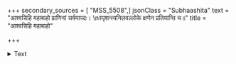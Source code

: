 +++
secondary_sources = [ "MSS_5508",]
jsonClass = "Subhaashita"
text = "आश्वसिहि महाबाहो प्राणिनां सर्वमापदः।  \nस्पृशन्त्यनिलवल्लोके क्षणेन प्रतियान्ति च॥"
title = "आश्वसिहि महाबाहो"

+++

<details><summary>Text</summary>

आश्वसिहि महाबाहो प्राणिनां सर्वमापदः।  
स्पृशन्त्यनिलवल्लोके क्षणेन प्रतियान्ति च॥
</details>
